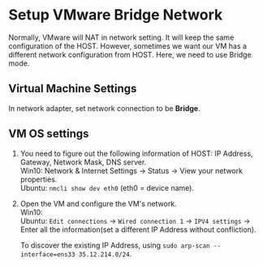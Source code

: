 Setup VMware Bridge Network
===================================

Normally, VMware will NAT in network setting. It will keep the same configuration of the HOST. However, sometimes we want our VM has a different network configuration from HOST. Here, we need to use Bridge mode.

**Virtual Machine Settings**
-----------------------------------
In network adapter, set network connection to be **Bridge**.

**VM OS settings**
-----------------------------------
1. You need to figure out the following information of HOST: IP Address, Gateway, Network Mask, DNS server.  
	Win10: Network & Internet Settings -> Status -> View your network properties.  
	Ubuntu: `nmcli show dev eth0` (eth0 = device name).  

2. Open the VM and configure the VM's network.  
	Win10:   
	Ubuntu: `Edit connections` -> `Wired connection 1` -> `IPV4 settings` -> Enter all the information(set a different IP Address without confliction).

	To discover the existing IP Address, using `sudo arp-scan --interface=ens33 35.12.214.0/24`.
